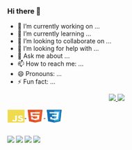 ### Hi there 👋



- 🔭 I’m currently working on ...
- 🌱 I’m currently learning ...
- 👯 I’m looking to collaborate on ...
- 🤔 I’m looking for help with ...
- 💬 Ask me about ...
- 📫 How to reach me: ...
- 😄 Pronouns: ...
- ⚡ Fun fact: ...


<div align="center">
  <a href="https://github.com/N04hWWH">
  <img height="150em" src="https://github-readme-stats.vercel.app/api?username=N04hWWH&show_icons=true&theme=dark&include_all_commits=true&count_private=true"/>
  <img height="100em" src="https://github-readme-stats.vercel.app/api/top-langs/?username=N04hWWH&layout=compact&langs_count=7&theme=dark"/>
</div>
  

  
<div style="display: inline_block"><br>
    <img align="center" alt="Js" height="30" width="40" src="https://raw.githubusercontent.com/devicons/devicon/master/icons/javascript/javascript-plain.svg">
    <!--<img align="center" alt="Ts" height="30" width="40" src="https://raw.githubusercontent.com/devicons/devicon/master/icons/typescript/typescript-plain.svg">-->
   <!--<img align="center" alt="React" height="30" width="40" src="https://raw.githubusercontent.com/devicons/devicon/master/icons/react/react-original.svg">-->
    <img align="center" alt="HTML" height="30" width="40" src="https://raw.githubusercontent.com/devicons/devicon/master/icons/html5/html5-original.svg">
    <img align="center" alt="CSS" height="30" width="40" src="https://raw.githubusercontent.com/devicons/devicon/master/icons/css3/css3-original.svg">
  <!-- <img align="center" alt="Python" height="30" width="40" src="https://raw.githubusercontent.com/devicons/devicon/master/icons/python/python-original.svg">-->
</div>

##

<div>
  <a href="https://www.instagram.com/luscas.ltda/" target="_blank"><img src="https://img.shields.io/badge/-Instagram-%23E4405F?style=for-the-badge&logo=instagram&logoColor=white" target="_blank"></a>
    <a href = "mailto:lucaslkslksleite@gmail.com"><img src="https://img.shields.io/badge/-Gmail-%23333?style=for-the-badge&logo=gmail&logoColor=white" target="_blank"></a>
    <a href="https://www.linkedin.com/in/lucas-leite-78213b220/" target="_blank"><img src="https://img.shields.io/badge/-LinkedIn-%230077B5?style=for-the-badge&logo=linkedin&logoColor=white" target="_blank"></a>
    <a href="https://www.twitch.tv/n04hking" target="_blank"><img src="https://img.shields.io/badge/Twitch-9146FF?style=for-the-badge&logo=twitch&logoColor=white" target="_blank"></a>
</div>

